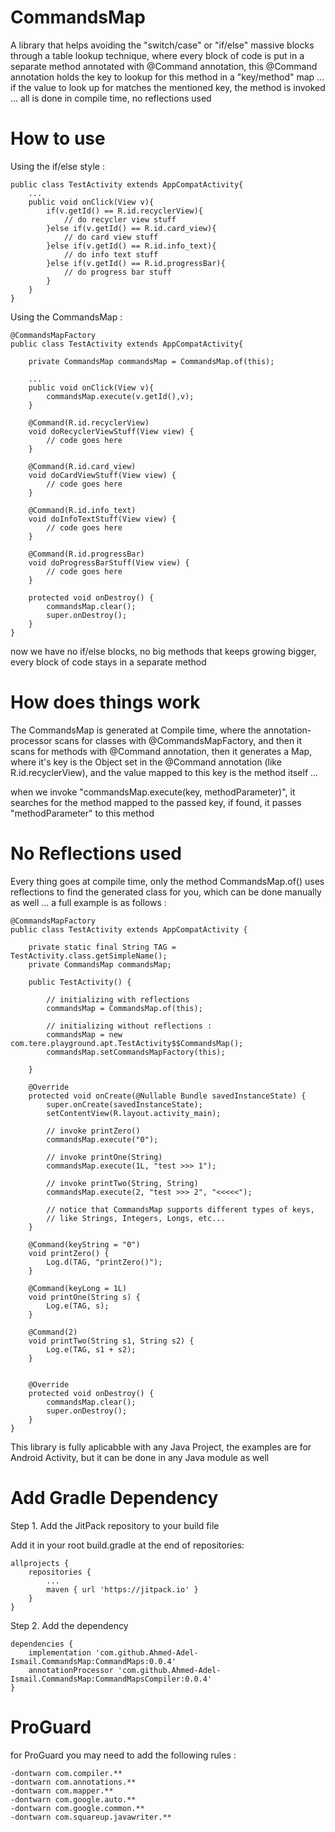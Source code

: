 # CommandsMap

A library that helps avoiding the "switch/case" or "if/else" massive blocks through a table lookup technique, where every block of code is put in a separate method annotated with @Command annotation, this @Command annotation holds the key to lookup for this method in a "key/method" map ... if the value to look up for matches the mentioned key, the method is invoked ... all is done in compile time, no reflections used

# How to use

Using the if/else style :


    public class TestActivity extends AppCompatActivity{ 
        ...
        public void onClick(View v){
            if(v.getId() == R.id.recyclerView){
                // do recycler view stuff
            }else if(v.getId() == R.id.card_view){
                // do card view stuff
            }else if(v.getId() == R.id.info_text){
                // do info text stuff
            }else if(v.getId() == R.id.progressBar){
                // do progress bar stuff
            }
        }
    }


Using the CommandsMap :

    @CommandsMapFactory
    public class TestActivity extends AppCompatActivity{ 
        
        private CommandsMap commandsMap = CommandsMap.of(this);
        
        ...
        public void onClick(View v){
            commandsMap.execute(v.getId(),v);
        }
        
        @Command(R.id.recyclerView)
        void doRecyclerViewStuff(View view) {
            // code goes here
        }
        
        @Command(R.id.card_view)
        void doCardViewStuff(View view) {
            // code goes here
        }
        
        @Command(R.id.info_text)
        void doInfoTextStuff(View view) {
            // code goes here
        }
        
        @Command(R.id.progressBar)
        void doProgressBarStuff(View view) {
            // code goes here
        }
        
        protected void onDestroy() {
            commandsMap.clear();
            super.onDestroy();
        }
    }
    
    
now we have no if/else blocks, no big methods that keeps growing bigger, every block of code stays in a separate method
    
# How does things work

The CommandsMap is generated at Compile time, where the annotation-processor scans for classes with @CommandsMapFactory, and then it scans for methods with @Command annotation, then it generates a Map, where it's key is the Object set in the @Command annotation (like R.id.recyclerView), and the value mapped to this key is the method itself ...
    
when we invoke "commandsMap.execute(key, methodParameter)", it searches for the method mapped to the passed key, if found, it passes "methodParameter" to this method
    
# No Reflections used

Every thing goes at compile time, only the method CommandsMap.of() uses reflections to find the generated class for you, which can be done manually as well ... a full example is as follows :
    
    
    @CommandsMapFactory
    public class TestActivity extends AppCompatActivity {

        private static final String TAG = TestActivity.class.getSimpleName();
        private CommandsMap commandsMap;

        public TestActivity() {

            // initializing with reflections
            commandsMap = CommandsMap.of(this);

            // initializing without reflections :
            commandsMap = new com.tere.playground.apt.TestActivity$$CommandsMap();
            commandsMap.setCommandsMapFactory(this);

        }

        @Override
        protected void onCreate(@Nullable Bundle savedInstanceState) {
            super.onCreate(savedInstanceState);
            setContentView(R.layout.activity_main);
            
            // invoke printZero()
            commandsMap.execute("0");
            
            // invoke printOne(String)
            commandsMap.execute(1L, "test >>> 1");
            
            // invoke printTwo(String, String) 
            commandsMap.execute(2, "test >>> 2", "<<<<<");
            
            // notice that CommandsMap supports different types of keys, 
            // like Strings, Integers, Longs, etc...
        }

        @Command(keyString = "0")
        void printZero() {
            Log.d(TAG, "printZero()");
        }

        @Command(keyLong = 1L)
        void printOne(String s) {
            Log.e(TAG, s);
        }

        @Command(2)
        void printTwo(String s1, String s2) {
            Log.e(TAG, s1 + s2);
        }


        @Override
        protected void onDestroy() {
            commandsMap.clear();
            super.onDestroy();
        }
    }
    
This library is fully aplicabble with any Java Project, the examples are for Android Activity, but it can be done in any Java module as well 

# Add Gradle Dependency

Step 1. Add the JitPack repository to your build file

Add it in your root build.gradle at the end of repositories:
	
    allprojects {
		repositories {
			...
			maven { url 'https://jitpack.io' }
		}
	}
    
Step 2. Add the dependency
	
    dependencies {
	    implementation 'com.github.Ahmed-Adel-Ismail.CommandsMap:CommandMaps:0.0.4'
		annotationProcessor 'com.github.Ahmed-Adel-Ismail.CommandsMap:CommandMapsCompiler:0.0.4'
	}

# ProGuard

for ProGuard you may need to add the following rules :

	-dontwarn com.compiler.**
	-dontwarn com.annotations.**
	-dontwarn com.mapper.**
	-dontwarn com.google.auto.**
	-dontwarn com.google.common.**
	-dontwarn com.squareup.javawriter.**
